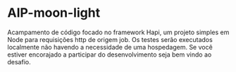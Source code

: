 # AIP-moon-light
Acampamento de código focado no framework Hapi, um projeto simples em Node para requisições http de origem job. Os testes serão executados localmente não havendo a necessidade de uma hospedagem. Se você estiver encorajado a participar do desenvolvimento seja bem vindo ao desafio.
